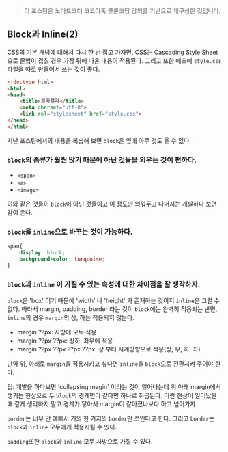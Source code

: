 > 이 포스팅은 노마드코더 코코아톡 클론코딩 강의를 기반으로 재구성한 것입니다.

## Block과 Inline(2)

CSS의 기본 개념에 대해서 다시 한 번 잡고 가자면, CSS는 Cascading Style Sheet으로 문법이 겹칠 경우 가장 뒤에 나온 내용이 적용된다. 그리고 또한 애초에 `style.css`파일을 따로 만들어서 쓰는 것이 좋다.

```html
<!doctype html>
<html>
<head>
	<title>블라블라</title>
    <meta charset="utf-8">
    <link rel="stylesheet" href="style.css">
</head>
</html>
```



지난 포스팅에서의 내용을 복습해 보면 `block`은 옆에 아무 것도 올 수 없다.



### `block`의 종류가 훨씬 많기 때문에 아닌 것들을 외우는 것이 편하다.

- `<span>`
- `<a>`
- `<image>`

이와 같은 것들이 `block`이 아닌 것들이고 이 정도만 외워두고 나머지는 개발하다 보면 감이 온다.



### `block`을 `inline`으로 바꾸는 것이 가능하다.

```css
span{
    display: block;
    background-color: turquoise;
}
```



### `block`과 `inline` 이 가질 수 있는 속성에 대한 차이점을 잘 생각하자.

`block`은 'box' 이기 때문에 'width' 나 'height' 가 존재하는 것이지 `inline`은 그럴 수 없다. 따라서 margin, padding, border 라는 것이 `block`에는 완벽히 적용되는 반면, `inline`의 경우 `margin`의 상, 하는 적용되지 않는다.



- margin ??px: 사방에 모두 적용
- margin ??px ??px: 상하, 좌우에 적용
- margin ??px ??px ??px ??px: 상 부터 시계방향으로 적용(상, 우, 하, 좌)



만약 위, 아래로 `margin`을 적용시키고 싶다면 `inline`을 `block`으로 전환시켜 주어야 한다.



팁: 개발을 하다보면 'collapsing magin' 이라는 것이 일어나는데 위 아래 margin에서 생기는 현상으로 두 `block`의 경계면이 같다면 하나로 취급된다. 이런 현상이 일어났을 때 깊게 생각하지 말고 경계가 닿아서 margin이 같아졌나보다 하고 넘어가자.



`border`는 너무 안 예뻐서 거의 한 가지의 `border`만 쓰인다고 한다. 그리고 `border`는 `block`과 `inline` 모두에게 적용시킬 수 있다.



`padding`또한 `block`과 `inline` 모두 사방으로 가질 수 있다.
